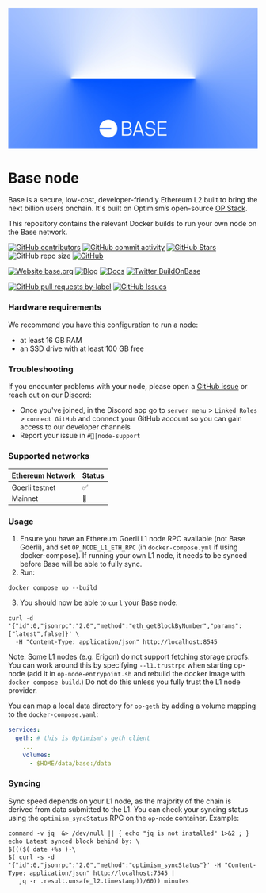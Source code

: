 ![Base](logo.webp)

# Base node

Base is a secure, low-cost, developer-friendly Ethereum L2 built to bring the next billion users onchain. It's built on Optimism’s open-source [OP Stack](https://stack.optimism.io/).

This repository contains the relevant Docker builds to run your own node on the Base network.

<!-- Badge row 1 - status -->

[![GitHub contributors](https://img.shields.io/github/contributors/base-org/node)](https://github.com/base-org/node/graphs/contributors)
[![GitHub commit activity](https://img.shields.io/github/commit-activity/w/base-org/node)](https://github.com/base-org/node/graphs/contributors)
[![GitHub Stars](https://img.shields.io/github/stars/base-org/node.svg)](https://github.com/base-org/node/stargazers)
![GitHub repo size](https://img.shields.io/github/repo-size/base-org/node)
[![GitHub](https://img.shields.io/github/license/base-org/node?color=blue)](https://github.com/base-org/node/blob/main/LICENSE)

<!-- Badge row 2 - links and profiles -->

[![Website base.org](https://img.shields.io/website-up-down-green-red/https/base.org.svg)](https://base.org)
[![Blog](https://img.shields.io/badge/blog-up-green)](https://base.mirror.xyz/)
[![Docs](https://img.shields.io/badge/docs-up-green)](https://docs.base.org/)
[![Twitter BuildOnBase](https://img.shields.io/twitter/follow/BuildOnBase?style=social)](https://twitter.com/BuildOnBase)

<!-- Badge row 3 - detailed status -->

[![GitHub pull requests by-label](https://img.shields.io/github/issues-pr-raw/base-org/node)](https://github.com/base-org/node/pulls)
[![GitHub Issues](https://img.shields.io/github/issues-raw/base-org/node.svg)](https://github.com/base-org/node/issues)

### Hardware requirements

We recommend you have this configuration to run a node:

- at least 16 GB RAM
- an SSD drive with at least 100 GB free

### Troubleshooting

If you encounter problems with your node, please open a [GitHub issue](https://github.com/base-org/node/issues/new/choose) or reach out on our [Discord](https://discord.gg/buildonbase):

- Once you've joined, in the Discord app go to `server menu` > `Linked Roles` > `connect GitHub` and connect your GitHub account so you can gain access to our developer channels
- Report your issue in `#🛟|node-support`

### Supported networks

| Ethereum Network | Status |
| ---------------- | ------ |
| Goerli testnet   | ✅     |
| Mainnet          | 🚧     |

### Usage

1. Ensure you have an Ethereum Goerli L1 node RPC available (not Base Goerli), and set `OP_NODE_L1_ETH_RPC` (in `docker-compose.yml` if using docker-compose). If running your own L1 node, it needs to be synced before Base will be able to fully sync.
2. Run:

```
docker compose up --build
```

3. You should now be able to `curl` your Base node:

```
curl -d '{"id":0,"jsonrpc":"2.0","method":"eth_getBlockByNumber","params":["latest",false]}' \
  -H "Content-Type: application/json" http://localhost:8545
```

Note: Some L1 nodes (e.g. Erigon) do not support fetching storage proofs. You can work around this by specifying `--l1.trustrpc` when starting op-node (add it in `op-node-entrypoint.sh` and rebuild the docker image with `docker compose build`.) Do not do this unless you fully trust the L1 node provider.

You can map a local data directory for `op-geth` by adding a volume mapping to the `docker-compose.yaml`:

```yaml
services:
  geth: # this is Optimism's geth client
    ...
    volumes:
      - $HOME/data/base:/data
```

### Syncing

Sync speed depends on your L1 node, as the majority of the chain is derived from data submitted to the L1. You can check your syncing status using the `optimism_syncStatus` RPC on the `op-node` container. Example:

```
command -v jq  &> /dev/null || { echo "jq is not installed" 1>&2 ; }
echo Latest synced block behind by: \
$((($( date +%s )-\
$( curl -s -d '{"id":0,"jsonrpc":"2.0","method":"optimism_syncStatus"}' -H "Content-Type: application/json" http://localhost:7545 |
   jq -r .result.unsafe_l2.timestamp))/60)) minutes
```
